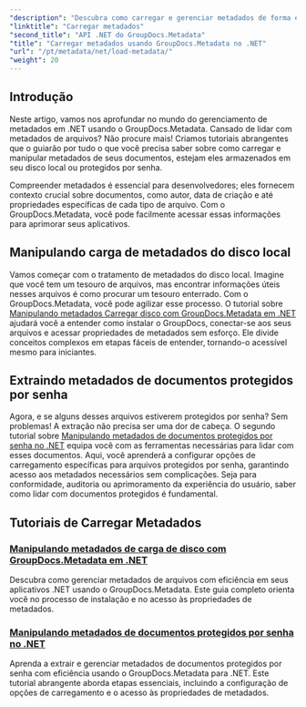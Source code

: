 ```yaml
---
"description": "Descubra como carregar e gerenciar metadados de forma eficiente em seus aplicativos .NET com o GroupDocs.Metadata."
"linktitle": "Carregar metadados"
"second_title": "API .NET do GroupDocs.Metadata"
"title": "Carregar metadados usando GroupDocs.Metadata no .NET"
"url": "/pt/metadata/net/load-metadata/"
"weight": 20
---
```


## Introdução

Neste artigo, vamos nos aprofundar no mundo do gerenciamento de metadados em .NET usando o GroupDocs.Metadata. Cansado de lidar com metadados de arquivos? Não procure mais! Criamos tutoriais abrangentes que o guiarão por tudo o que você precisa saber sobre como carregar e manipular metadados de seus documentos, estejam eles armazenados em seu disco local ou protegidos por senha. 

Compreender metadados é essencial para desenvolvedores; eles fornecem contexto crucial sobre documentos, como autor, data de criação e até propriedades específicas de cada tipo de arquivo. Com o GroupDocs.Metadata, você pode facilmente acessar essas informações para aprimorar seus aplicativos.

## Manipulando carga de metadados do disco local
Vamos começar com o tratamento de metadados do disco local. Imagine que você tem um tesouro de arquivos, mas encontrar informações úteis nesses arquivos é como procurar um tesouro enterrado. Com o GroupDocs.Metadata, você pode agilizar esse processo. O tutorial sobre [Manipulando metadados Carregar disco com GroupDocs.Metadata em .NET](./handling-metadata-local-disk/) ajudará você a entender como instalar o GroupDocs, conectar-se aos seus arquivos e acessar propriedades de metadados sem esforço. Ele divide conceitos complexos em etapas fáceis de entender, tornando-o acessível mesmo para iniciantes.

## Extraindo metadados de documentos protegidos por senha
Agora, e se alguns desses arquivos estiverem protegidos por senha? Sem problemas! A extração não precisa ser uma dor de cabeça. O segundo tutorial sobre [Manipulando metadados de documentos protegidos por senha no .NET](./handling-metadata-from-password-protected-document/) equipa você com as ferramentas necessárias para lidar com esses documentos. Aqui, você aprenderá a configurar opções de carregamento específicas para arquivos protegidos por senha, garantindo acesso aos metadados necessários sem complicações. Seja para conformidade, auditoria ou aprimoramento da experiência do usuário, saber como lidar com documentos protegidos é fundamental.

## Tutoriais de Carregar Metadados
### [Manipulando metadados de carga de disco com GroupDocs.Metadata em .NET](./handling-metadata-local-disk/)
Descubra como gerenciar metadados de arquivos com eficiência em seus aplicativos .NET usando o GroupDocs.Metadata. Este guia completo orienta você no processo de instalação e no acesso às propriedades de metadados.
### [Manipulando metadados de documentos protegidos por senha no .NET](./handling-metadata-from-password-protected-document/)
Aprenda a extrair e gerenciar metadados de documentos protegidos por senha com eficiência usando o GroupDocs.Metadata para .NET. Este tutorial abrangente aborda etapas essenciais, incluindo a configuração de opções de carregamento e o acesso às propriedades de metadados.